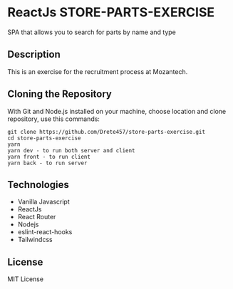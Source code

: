 # ReactJs STORE-PARTS-EXERCISE

SPA that allows you to search for parts by name and type

## Description
This is an exercise for the recruitment process at Mozantech.

## Cloning the Repository
With Git and Node.js installed on your machine, choose location and clone repository, use this commands:

```
git clone https://github.com/Drete457/store-parts-exercise.git
cd store-parts-exercise
yarn
yarn dev - to run both server and client
yarn front - to run client
yarn back - to run server
```

## Technologies

- Vanilla Javascript
- ReactJs
- React Router
- Nodejs
- eslint-react-hooks
- Tailwindcss

## License
MIT License
